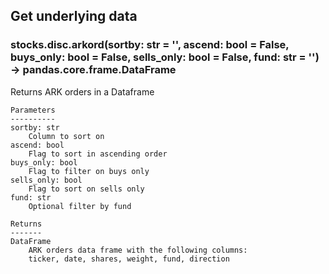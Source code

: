 ## Get underlying data 
### stocks.disc.arkord(sortby: str = '', ascend: bool = False, buys_only: bool = False, sells_only: bool = False, fund: str = '') -> pandas.core.frame.DataFrame

Returns ARK orders in a Dataframe

    Parameters
    ----------
    sortby: str
        Column to sort on
    ascend: bool
        Flag to sort in ascending order
    buys_only: bool
        Flag to filter on buys only
    sells_only: bool
        Flag to sort on sells only
    fund: str
        Optional filter by fund

    Returns
    -------
    DataFrame
        ARK orders data frame with the following columns:
        ticker, date, shares, weight, fund, direction
